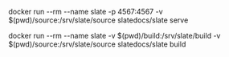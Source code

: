 docker run --rm --name slate -p 4567:4567 -v $(pwd)/source:/srv/slate/source slatedocs/slate serve

docker run --rm --name slate -v $(pwd)/build:/srv/slate/build -v $(pwd)/source:/srv/slate/source slatedocs/slate build
